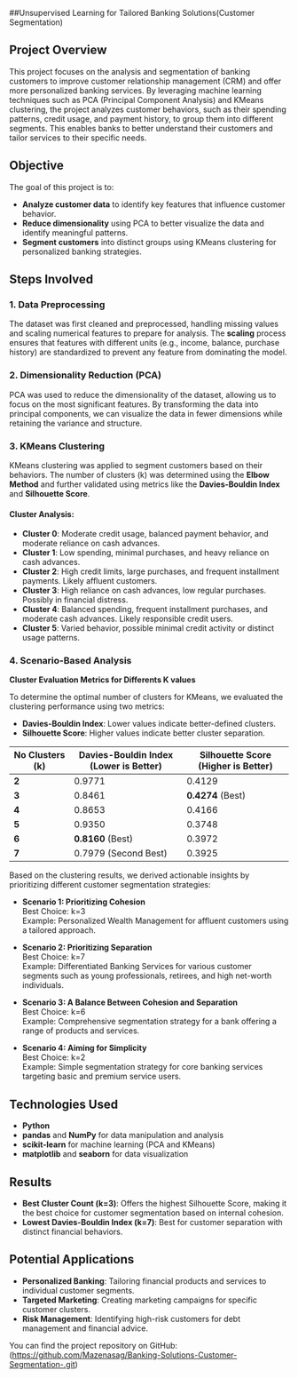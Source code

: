 
##Unsupervised Learning for Tailored Banking Solutions(Customer Segmentation)

## Project Overview

This project focuses on the analysis and segmentation of banking customers to improve customer relationship management (CRM) and offer more personalized banking services. By leveraging machine learning techniques such as PCA (Principal Component Analysis) and KMeans clustering, the project analyzes customer behaviors, such as their spending patterns, credit usage, and payment history, to group them into different segments. This enables banks to better understand their customers and tailor services to their specific needs.

## Objective

The goal of this project is to:
- **Analyze customer data** to identify key features that influence customer behavior.
- **Reduce dimensionality** using PCA to better visualize the data and identify meaningful patterns.
- **Segment customers** into distinct groups using KMeans clustering for personalized banking strategies.

## Steps Involved

### 1. Data Preprocessing
The dataset was first cleaned and preprocessed, handling missing values and scaling numerical features to prepare for analysis. The **scaling** process ensures that features with different units (e.g., income, balance, purchase history) are standardized to prevent any feature from dominating the model.

### 2. Dimensionality Reduction (PCA)
PCA was used to reduce the dimensionality of the dataset, allowing us to focus on the most significant features. By transforming the data into principal components, we can visualize the data in fewer dimensions while retaining the variance and structure.

### 3. KMeans Clustering
KMeans clustering was applied to segment customers based on their behaviors. The number of clusters (k) was determined using the **Elbow Method** and further validated using metrics like the **Davies-Bouldin Index** and **Silhouette Score**.

#### Cluster Analysis:
- **Cluster 0**: Moderate credit usage, balanced payment behavior, and moderate reliance on cash advances.
- **Cluster 1**: Low spending, minimal purchases, and heavy reliance on cash advances.
- **Cluster 2**: High credit limits, large purchases, and frequent installment payments. Likely affluent customers.
- **Cluster 3**: High reliance on cash advances, low regular purchases. Possibly in financial distress.
- **Cluster 4**: Balanced spending, frequent installment purchases, and moderate cash advances. Likely responsible credit users.
- **Cluster 5**: Varied behavior, possible minimal credit activity or distinct usage patterns.

### 4. Scenario-Based Analysis

**Cluster Evaluation Metrics for Differents K values**

To determine the optimal number of clusters for KMeans, we evaluated the clustering performance using two metrics:

- **Davies-Bouldin Index**: Lower values indicate better-defined clusters.
- **Silhouette Score**: Higher values indicate better cluster separation.

| **No Clusters (k)** | **Davies-Bouldin Index** (Lower is Better) | **Silhouette Score** (Higher is Better) |
|-------------------|--------------------------------------------|------------------------------------------|
| **2**            | 0.9771                                     | 0.4129                                   |
| **3**            | 0.8461                                     | **0.4274** (Best)                        |
| **4**            | 0.8653                                     | 0.4166                                   |
| **5**            | 0.9350                                     | 0.3748                                   |
| **6**            | **0.8160** (Best)                          | 0.3972                                   |
| **7**            | 0.7979 (Second Best)                       | 0.3925                                   |


Based on the clustering results, we derived actionable insights by prioritizing different customer segmentation strategies:

- **Scenario 1: Prioritizing Cohesion**  
  Best Choice: k=3  
  Example: Personalized Wealth Management for affluent customers using a tailored approach.

- **Scenario 2: Prioritizing Separation**  
  Best Choice: k=7  
  Example: Differentiated Banking Services for various customer segments such as young professionals, retirees, and high net-worth individuals.

- **Scenario 3: A Balance Between Cohesion and Separation**  
  Best Choice: k=6  
  Example: Comprehensive segmentation strategy for a bank offering a range of products and services.

- **Scenario 4: Aiming for Simplicity**  
  Best Choice: k=2  
  Example: Simple segmentation strategy for core banking services targeting basic and premium service users.

## Technologies Used

- **Python**
- **pandas** and **NumPy** for data manipulation and analysis
- **scikit-learn** for machine learning (PCA and KMeans)
- **matplotlib** and **seaborn** for data visualization

## Results

- **Best Cluster Count (k=3)**: Offers the highest Silhouette Score, making it the best choice for customer segmentation based on internal cohesion.
- **Lowest Davies-Bouldin Index (k=7)**: Best for customer separation with distinct financial behaviors.

## Potential Applications

- **Personalized Banking**: Tailoring financial products and services to individual customer segments.
- **Targeted Marketing**: Creating marketing campaigns for specific customer clusters.
- **Risk Management**: Identifying high-risk customers for debt management and financial advice.


You can find the project repository on GitHub:  
(https://github.com/Mazenasag/Banking-Solutions-Customer-Segmentation-.git)
